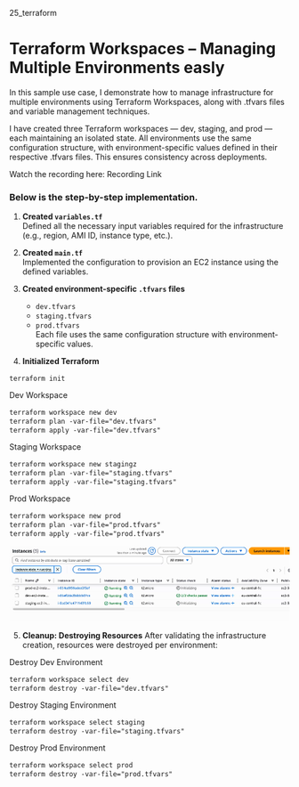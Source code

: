 25_terraform  
# Terraform Workspaces – Managing Multiple Environments easly  

In this sample use case, I demonstrate how to manage infrastructure for multiple environments using Terraform Workspaces, along with .tfvars files and variable management techniques.  

I have created three Terraform workspaces — dev, staging, and prod — each maintaining an isolated state. All environments use the same configuration structure, with environment-specific values defined in their respective .tfvars files. This ensures consistency across deployments.  

Watch the recording here: Recording Link  

### Below is the step-by-step implementation.  

1. **Created `variables.tf`**  
   Defined all the necessary input variables required for the infrastructure (e.g., region, AMI ID, instance type, etc.).  

2. **Created `main.tf`**  
   Implemented the configuration to provision an EC2 instance using the defined variables.  

3. **Created environment-specific `.tfvars` files**  
   - `dev.tfvars`  
   - `staging.tfvars`  
   - `prod.tfvars`  
   Each file uses the same configuration structure with environment-specific values.  

4. **Initialized Terraform**
```
terraform init
```
Dev Workspace
```
terraform workspace new dev
terraform plan -var-file="dev.tfvars"
terraform apply -var-file="dev.tfvars"
```
Staging Workspace
```
terraform workspace new stagingz
terraform plan -var-file="staging.tfvars"
terraform apply -var-file="staging.tfvars"
```
Prod Workspace
```
terraform workspace new prod
terraform plan -var-file="prod.tfvars"
terraform apply -var-file="prod.tfvars"
```
![alt text](terraform-multi-env-infra/images/1.png)

5. **Cleanup: Destroying Resources**
After validating the infrastructure creation, resources were destroyed per environment:  

Destroy Dev Environment
```
terraform workspace select dev
terraform destroy -var-file="dev.tfvars"
```

Destroy Staging Environment
```
terraform workspace select staging
terraform destroy -var-file="staging.tfvars"
```

Destroy Prod Environment
```
terraform workspace select prod
terraform destroy -var-file="prod.tfvars"
```

